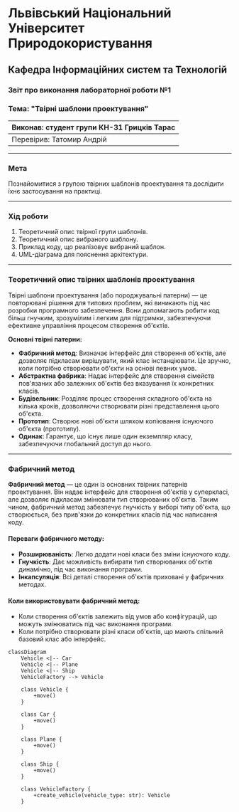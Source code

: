 # Львівський Національний Університет Природокористування
## Кафедра Інформаційних систем та Технологій

### Звіт про виконання лабораторної роботи №1
### Тема: "Твірні шаблони проектування"

| Виконав: студент групи КН-31 Грицків Тарас |  
| ------------------------------------------ |  
| Перевірив: Татомир Андрій                  |  

---

### Мета
Познайомитися з групою твірних шаблонів проектування та дослідити їхнє застосування на практиці.

---

### Хід роботи

1. Теоретичний опис твірної групи шаблонів.
2. Теоретичний опис вибраного шаблону.
3. Приклад коду, що реалізовує вибраний шаблон.
4. UML-діаграма для пояснення архітектури.

---

### Теоретичний опис твірних шаблонів проектування

Твірні шаблони проектування (або породжувальні патерни) — це повторювані рішення для типових проблем, які виникають під час розробки програмного забезпечення. Вони допомагають робити код більш гнучким, зрозумілим і легким для підтримки, забезпечуючи ефективне управління процесом створення об'єктів.

**Основні твірні патерни:**

- **Фабричний метод**: Визначає інтерфейс для створення об'єктів, але дозволяє підкласам вирішувати, який клас інстанціювати. Це зручно, коли потрібно створювати об'єкти на основі певних умов.
- **Абстрактна фабрика**: Надає інтерфейс для створення сімейств пов'язаних або залежних об'єктів без вказування їх конкретних класів.
- **Будівельник**: Розділяє процес створення складного об'єкта на кілька кроків, дозволяючи створювати різні представлення цього об'єкта.
- **Прототип**: Створює нові об'єкти шляхом копіювання існуючого об'єкта (прототипу).
- **Одинак**: Гарантує, що існує лише один екземпляр класу, забезпечуючи глобальний доступ до нього.

---

### Фабричний метод

**Фабричний метод** — це один із основних твірних патернів проектування. Він надає інтерфейс для створення об'єктів у суперкласі, але дозволяє підкласам змінювати тип створюваних об'єктів. Таким чином, фабричний метод забезпечує гнучкість у виборі типу об'єкта, що створюється, без прив'язки до конкретних класів під час написання коду.

#### Переваги фабричного методу:
- **Розширюваність**: Легко додати нові класи без зміни існуючого коду.
- **Гнучкість**: Дає можливість вибирати тип створюваних об'єктів динамічно, під час виконання програми.
- **Інкапсуляція**: Всі деталі створення об'єктів приховані у фабричних методах.

#### Коли використовувати фабричний метод:
- Коли створення об'єктів залежить від умов або конфігурацій, що можуть змінюватись під час виконання програми.
- Коли потрібно створювати різні класи об'єктів, що мають спільний базовий клас або інтерфейс.


```mermaid
classDiagram
    Vehicle <|-- Car
    Vehicle <|-- Plane
    Vehicle <|-- Ship
    VehicleFactory --> Vehicle

    class Vehicle {
        +move()
    }

    class Car {
        +move()
    }

    class Plane {
        +move()
    }

    class Ship {
        +move()
    }

    class VehicleFactory {
        +create_vehicle(vehicle_type: str): Vehicle
    }


